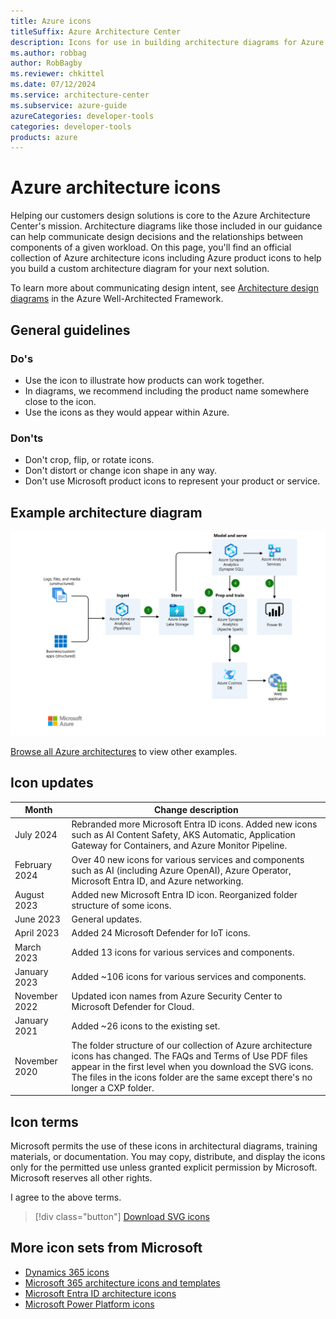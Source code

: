 ```yaml
---
title: Azure icons
titleSuffix: Azure Architecture Center
description: Icons for use in building architecture diagrams for Azure
ms.author: robbag
author: RobBagby
ms.reviewer: chkittel
ms.date: 07/12/2024
ms.service: architecture-center
ms.subservice: azure-guide
azureCategories: developer-tools
categories: developer-tools
products: azure
---
```


# Azure architecture icons

Helping our customers design solutions is core to the Azure Architecture Center's mission. Architecture diagrams like those included in our guidance can help communicate design decisions and the relationships between components of a given workload. On this page, you'll find an official collection of Azure architecture icons including Azure product icons to help you build a custom architecture diagram for your next solution.

To learn more about communicating design intent, see [Architecture design diagrams](/azure/well-architected/architect-role/design-diagrams) in the Azure Well-Architected Framework.

## General guidelines

### Do's

- Use the icon to illustrate how products can work together.
- In diagrams, we recommend including the product name somewhere close to the icon.
- Use the icons as they would appear within Azure.

### Don'ts

- Don't crop, flip, or rotate icons.
- Don't distort or change icon shape in any way.
- Don't use Microsoft product icons to represent your product or service.

## Example architecture diagram

![Example architecture diagram showing multiple services connected together with numbered steps.](../browse/thumbs/advanced-analytics-on-big-data.png)

[Browse all Azure architectures](../browse/index.yml) to view other examples.

## Icon updates

|Month|Change description|
|--------------|--------------|
|July 2024|Rebranded more Microsoft Entra ID icons. Added new icons such as AI Content Safety, AKS Automatic, Application Gateway for Containers, and Azure Monitor Pipeline.|
|February 2024|Over 40 new icons for various services and components such as AI (including Azure OpenAI), Azure Operator, Microsoft Entra ID, and Azure networking.|
|August 2023|Added new Microsoft Entra ID icon. Reorganized folder structure of some icons.|
|June 2023|General updates.|
|April 2023|Added 24 Microsoft Defender for IoT icons.|
|March 2023|Added 13 icons for various services and components.|
|January 2023|Added ~106 icons for various services and components.|
|November 2022|Updated icon names from Azure Security Center to Microsoft Defender for Cloud.|
|January 2021|Added ~26 icons to the existing set.|
|November 2020|The folder structure of our collection of Azure architecture icons has changed. The FAQs and Terms of Use PDF files appear in the first level when you download the SVG icons. The files in the icons folder are the same except there's no longer a CXP folder.|

## Icon terms

Microsoft permits the use of these icons in architectural diagrams, training materials, or documentation. You may copy, distribute, and display the icons only for the permitted use unless granted explicit permission by Microsoft. Microsoft reserves all other rights.

<div id="consent-checkbox">
I agree to the above terms.
</div>

 > [!div class="button"]
 > [Download SVG icons](https://arch-center.azureedge.net/icons/Azure_Public_Service_Icons_V19.zip)

## More icon sets from Microsoft

- [Dynamics 365 icons](/dynamics365/get-started/icons)
- [Microsoft 365 architecture icons and templates](/microsoft-365/solutions/architecture-icons-templates)
- [Microsoft Entra ID architecture icons](/entra/architecture/architecture-icons)
- [Microsoft Power Platform icons](/power-platform/guidance/icons)
